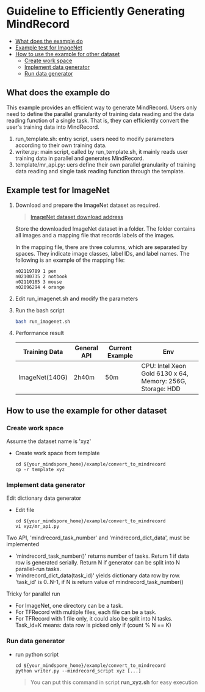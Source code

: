 # Guideline to Efficiently Generating MindRecord

<!-- TOC -->

- [What does the example do](#what-does-the-example-do)
- [Example test for ImageNet](#example-test-for-imagenet)
- [How to use the example for other dataset](#how-to-use-the-example-for-other-dataset)
    - [Create work space](#create-work-space)
    - [Implement data generator](#implement-data-generator)
    - [Run data generator](#run-data-generator)


<!-- /TOC -->

## What does the example do

This example provides an efficient way to generate MindRecord. Users only need to define the parallel granularity of training data reading and the data reading function of a single task. That is, they can efficiently convert the user's training data into MindRecord.

1.  run_template.sh: entry script, users need to modify parameters according to their own training data.
2.  writer.py: main script, called by run_template.sh, it mainly reads user training data in parallel and generates MindRecord.
3.  template/mr_api.py: uers define their own parallel granularity of training data reading and single task reading function through the template.

## Example test for ImageNet

1. Download and prepare the ImageNet dataset as required.

    > [ImageNet dataset download address](http://image-net.org/download)

    Store the downloaded ImageNet dataset in a folder. The folder contains all images and a mapping file that records labels of the images.

    In the mapping file, there are three columns, which are separated by spaces. They indicate image classes, label IDs, and label names. The following is an example of the mapping file:
    ```
    n02119789 1 pen
    n02100735 2 notbook
    n02110185 3 mouse
    n02096294 4 orange
    ```
2. Edit run_imagenet.sh and modify the parameters
3. Run the bash script  
    ```bash  
    bash run_imagenet.sh
    ```  
4. Performance result

    |  Training Data |  General API | Current Example |  Env  |
    | ---- | ---- | ---- | ---- |
    |ImageNet(140G)|  2h40m |  50m  |  CPU: Intel Xeon Gold 6130 x 64, Memory: 256G, Storage: HDD |

## How to use the example for other dataset
### Create work space

Assume the dataset name is 'xyz'
* Create work space from template
    ```shell
    cd ${your_mindspore_home}/example/convert_to_mindrecord
    cp -r template xyz
    ```

### Implement data generator

Edit dictionary data generator  
* Edit file 
    ```shell
    cd ${your_mindspore_home}/example/convert_to_mindrecord
    vi xyz/mr_api.py
    ```

Two API, 'mindrecord_task_number' and 'mindrecord_dict_data', must be implemented
- 'mindrecord_task_number()' returns number of tasks. Return 1 if data row is generated serially. Return N if generator can be split into N parallel-run tasks.
- 'mindrecord_dict_data(task_id)' yields dictionary data row by row. 'task_id' is 0..N-1, if N is return value of mindrecord_task_number()

Tricky for parallel run
- For ImageNet, one directory can be a task.
- For TFRecord with multiple files, each file can be a task.
- For TFRecord with 1 file only, it could also be split into N tasks. Task_id=K means: data row is picked only if (count % N == K) 

### Run data generator

* run python script 
    ```shell
    cd ${your_mindspore_home}/example/convert_to_mindrecord
    python writer.py --mindrecord_script xyz [...]
    ```
    > You can put this command in script **run_xyz.sh** for easy execution

